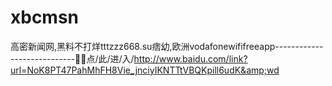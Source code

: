 # xbcmsn
高密新闻网,黑料不打烊tttzzz668.su痞幼,欧洲vodafonewififreeapp----------------------------🍜🍜点/此/进/入/http://www.baidu.com/link?url=NoK8PT47PahMhFH8Vie_jnciyIKNTTtVBQKpill6udK&amp;wd
